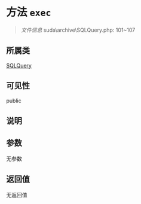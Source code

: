 # 方法 `exec`

> *文件信息* suda\archive\SQLQuery.php: 101~107

## 所属类 

[SQLQuery](../SQLQuery.md)

## 可见性

 public 

## 说明



## 参数


无参数


## 返回值

无返回值
